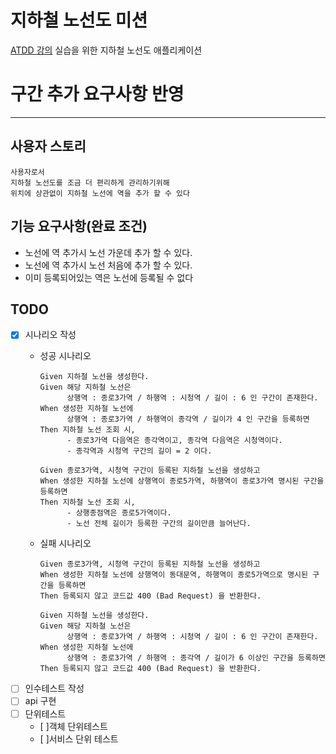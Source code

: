 # 지하철 노선도 미션
[ATDD 강의](https://edu.nextstep.camp/c/R89PYi5H) 실습을 위한 지하철 노선도 애플리케이션

# 구간 추가 요구사항 반영
***
## 사용자 스토리
````
사용자로서
지하철 노선도를 조금 더 편리하게 관리하기위해
위치에 상관없이 지하철 노선에 역을 추가 할 수 있다
````
## 기능 요구사항(완료 조건)
- 노선에 역 추가시 노선 가운데 추가 할 수 있다. 
- 노선에 역 추가시 노선 처음에 추가 할 수 있다.
- 이미 등록되어있는 역은 노선에 등록될 수 없다

## TODO
- [x] 시나리오 작성
  - 성공 시나리오
    ````
    Given 지하철 노선을 생성한다.
    Given 해당 지하철 노선은
          상행역 : 종로3가역 / 하행역 : 시청역 / 길이 : 6 인 구간이 존재한다.
    When 생성한 지하철 노선에 
          상행역 : 종로3가역 / 하행역이 종각역 / 길이가 4 인 구간을 등록하면
    Then 지하철 노선 조회 시,
          - 종로3가역 다음역은 종각역이고, 종각역 다음역은 시청역이다.
          - 종각역과 시청역 구간의 길이 = 2 이다.
    ````

    ````
    Given 종로3가역, 시청역 구간이 등록된 지하철 노선을 생성하고
    When 생성한 지하철 노선에 상행역이 종로5가역, 하행역이 종로3가역 명시된 구간을 등록하면
    Then 지하철 노선 조회 시,
          - 상행종점역은 종로5가역이다.
          - 노선 전체 길이가 등록한 구간의 길이만큼 늘어난다.
    ````
  - 실패 시나리오
    ````
    Given 종로3가역, 시청역 구간이 등록된 지하철 노선을 생성하고
    When 생성한 지하철 노선에 상행역이 동대문역, 하행역이 종로5가역으로 명시된 구간을 등록하면
    Then 등록되지 않고 코드값 400 (Bad Request) 을 반환한다.
    ````
    ````
    Given 지하철 노선을 생성한다.
    Given 해당 지하철 노선은
          상행역 : 종로3가역 / 하행역 : 시청역 / 길이 : 6 인 구간이 존재한다.
    When 생성한 지하철 노선에 
          상행역 : 종로3가역 / 하행역 : 종각역 / 길이가 6 이상인 구간을 등록하면
    Then 등록되지 않고 코드값 400 (Bad Request) 을 반환한다.
    ````
- [ ] 인수테스트 작성
- [ ] api 구현
- [ ] 단위테스트
  - [ ]객체 단위테스트
  - [ ]서비스 단위 테스트

